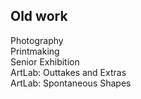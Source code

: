 ## Old work
Photography\
Printmaking\
Senior Exhibition\
ArtLab: Outtakes and Extras\
ArtLab: Spontaneous Shapes
